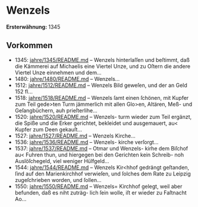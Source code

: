 # Wenzels

**Ersterwähnung:** 1345

## Vorkommen
- 1345: [jahre/1345/README.md](../jahre/1345/README.md) – Wenzels hinterlaſſen und beſtimmt, daß die Kämmerei
auf Michaelis eine Viertel Unze, und zu Oſtern die andere
Viertel Unze einnehmen und dem...
- 1480: [jahre/1480/README.md](../jahre/1480/README.md) – Wenzels...
- 1512: [jahre/1512/README.md](../jahre/1512/README.md) – Wenzels Bild geweſen, und
der an Geld 152 fl...
- 1518: [jahre/1518/README.md](../jahre/1518/README.md) – Wenzels ſamt einen
ſchönen, mit Kupfer zum Teil gede>ten Turm jämmerlich
mit allen Glo>en, Altären, Meß- und Geſangbüchern, auh
prieſterlihe...
- 1520: [jahre/1520/README.md](../jahre/1520/README.md) – Wenzels-
turm wieder zum Teil ergänzt, die Spiße und die Erker
gerichtet, bekleidet und ausgemauert, au< Kupfer zum
Deen gekauſt...
- 1527: [jahre/1527/README.md](../jahre/1527/README.md) – Wenzels
Kirche...
- 1536: [jahre/1536/README.md](../jahre/1536/README.md) – Wenzels-
kirche verſorgt...
- 1537: [jahre/1537/README.md](../jahre/1537/README.md) – Otmar und Wenzels-
kirhe dem Biſchof au< Fuhren thun, und hiergegen bei
den Gerichten kein Schreib- noh Auslöſchegeld, viel weniger
Hülfgeld...
- 1544: [jahre/1544/README.md](../jahre/1544/README.md) – Wenzels Kir<hhof gedrängt geſtanden, ſind auf den
Marienkirchhof verwieſen, und ſolches dem Rate zu Leipzig
zugeſchrieben worden, und ſollen...
- 1550: [jahre/1550/README.md](../jahre/1550/README.md) – Wenzels=
Kirchhof gelegt, weil aber befunden, daß es niht zuträg-
lich ſein wolle, iſt er wieder zu Faſtnacht Ao...
